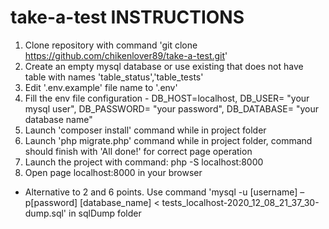 # take-a-test INSTRUCTIONS

1. Clone repository with command 'git clone https://github.com/chikenlover89/take-a-test.git'
2. Create an empty mysql database or use existing that does not have table with names 'table_status','table_tests'
3. Edit '.env.example' file name to '.env'
4. Fill the env file configuration - DB_HOST=localhost, DB_USER= "your mysql user", DB_PASSWORD= "your password", DB_DATABASE= "your database name"
5. Launch 'composer install' command while in project folder
6. Launch 'php migrate.php' command while in project folder, command should finish with 'All done!' for correct page operation
7. Launch the project with command: php -S localhost:8000
8. Open page localhost:8000 in your browser

* Alternative to 2 and 6 points. Use command 'mysql -u [username] –p[password] [database_name] < tests_localhost-2020_12_08_21_37_30-dump.sql' in sqlDump folder
